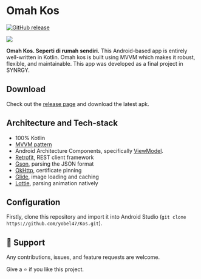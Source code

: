# Omah Kos

[![GitHub release][release-shield]][release-url]

<a><img src="https://i.imgur.com/xeEqIJ4.png" /></a>

**Omah Kos.
Seperti di rumah sendiri.** 
This Android-based app is entirely well-written in Kotlin. Omah kos is built using MVVM which makes it robust, flexible, and maintainable. This app was developed as a final project in SYNRGY.

## Download
Check out the [release page](https://github.com/yobel47/Kos/releases) and download the latest apk.

## Architecture and Tech-stack
- 100% Kotlin
- [MVVM pattern](https://developer.android.com/jetpack/guide#recommended-app-arch)
- Android Architecture Components, specifically [ViewModel](https://developer.android.com/topic/libraries/architecture/viewmodel).
- [Retrofit](https://github.com/square/retrofit), REST client framework
- [Gson](https://github.com/google/gson), parsing the JSON format
- [OkHttp](https://github.com/square/okhttp), certificate pinning
- [Glide](https://github.com/bumptech/glide), image loading and caching
- [Lottie](https://github.com/airbnb/lottie-android), parsing animation natively

## Configuration
Firstly, clone this repository and import it into Android Studio (`git clone https://github.com/yobel47/Kos.git`).

## 🤝 Support
Any contributions, issues, and feature requests are welcome.

Give a ⭐️ if you like this project.

[release-shield]: https://img.shields.io/github/v/release/yobel47/Kos?include_prereleases&style=for-the-badge
[release-url]: https://github.com/yobel47/Kos/releases
